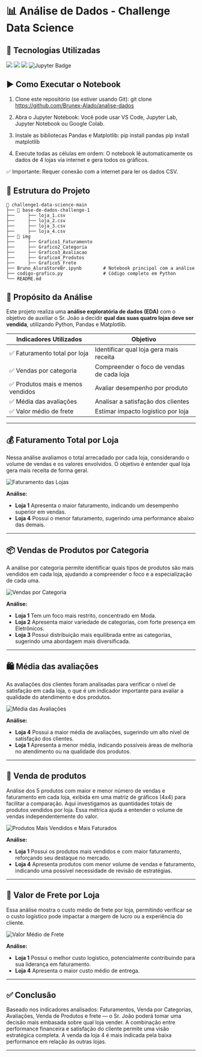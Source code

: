 # 📊 Análise de Dados - Challenge Data Science

## 🚀 Tecnologias Utilizadas
<div>
  <img src="https://img.shields.io/badge/Python-3776AB?style=for-the-badge&logo=python&logoColor=white">
  <img src="https://img.shields.io/badge/Pandas-150458?style=for-the-badge&logo=pandas&logoColor=white">
  <img src="https://img.shields.io/badge/Matplotlib-11557C?style=for-the-badge&logo=matplotlib&logoColor=white">
  <img src="https://img.shields.io/badge/Jupyter-FA8C00?style=for-the-badge&logo=Jupyter&logoColor=white" alt="Jupyter Badge">
</div>

## ▶️ Como Executar o Notebook

1. Clone este repositório (se estiver usando Git):
git clone https://github.com/Brunex-Alado/analise-dados

2.  Abra o Jupyter Notebook:
Você pode usar VS Code, Jupyter Lab, Jupyter Notebook ou Google Colab.

3. Instale as bibliotecas Pandas e Matplotlib:
pip install pandas
pip install matplotlib

4. Execute todas as células em ordem:
O notebook lê automaticamente os dados de 4 lojas via internet e gera todos os gráficos.

✅ Importante: Requer conexão com a internet para ler os dados CSV.


## 📁 Estrutura do Projeto

```text
📂 challenge1-data-science-main
├── 📂 base-de-dados-challenge-1
├──     ├── loja_1.csv
├──     ├── loja_2.csv
├──     ├── loja_3.csv
├──     ├── loja_4.csv
├── 📂 img
├──     ├── Grafico1_Faturamento
├──     ├── Grafico2_Categoria
├──     ├── Grafico3_Avaliacao
├──     ├── Grafico4_Produtos
├──     ├── Grafico5_Frete
├── Bruno_AluraStoreBr.ipynb        # Notebook principal com a análise
├── codigo-grafico.py               # Código completo em Python
└── README.md
```

## 🎯 Propósito da Análise

Este projeto realiza uma **análise exploratória de dados (EDA)** com o objetivo de auxiliar o Sr. João a decidir **qual das suas quatro lojas deve ser vendida**, utilizando Python, Pandas e Matplotlib.

| Indicadores Utilizados           | Objetivo                                  |
| -------------------------------- | ----------------------------------------- |
| ✅ Faturamento total por loja     | Identificar qual loja gera mais receita   |
| ✅ Vendas por categoria           | Compreender o foco de vendas de cada loja |
| ✅ Produtos mais e menos vendidos | Avaliar desempenho por produto            |
| ✅ Média das avaliações           | Analisar a satisfação dos clientes        |
| ✅ Valor médio de frete           | Estimar impacto logístico por loja        |


---

## 💰 Faturamento Total por Loja

Nessa análise avaliamos o total arrecadado por cada loja, considerando o volume de vendas e os valores envolvidos. O objetivo é entender qual loja gera mais receita de forma geral.

![Faturamento das Lojas](https://raw.githubusercontent.com/Brunex-Alado/analise-dados/refs/heads/main/img/Grafico1_Faturamento.png)

**Análise:**

- **Loja 1** Apresenta o maior faturamento, indicando um desempenho superior em vendas.  
- **Loja 4** Possui o menor faturamento, sugerindo uma performance abaixo das demais.

---

## 📦 Vendas de Produtos por Categoria

A análise por categoria permite identificar quais tipos de produtos são mais vendidos em cada loja, ajudando a compreender o foco e a especialização de cada uma.

![Vendas por Categoria](https://raw.githubusercontent.com/Brunex-Alado/analise-dados/refs/heads/main/img/Grafico2_Categoria.png)

**Análise:**

- **Loja 1** Tem um foco mais restrito, concentrado em Moda.
- **Loja 2** Apresenta maior variedade de categorias, com forte presença em Eletrônicos.
- **Loja 3** Possui distribuição mais equilibrada entre as categorias, sugerindo uma abordagem mais diversificada.

---

## 🛍️ Média das avaliações

As avaliações dos clientes foram analisadas para verificar o nível de satisfação em cada loja, o que é um indicador importante para avaliar a qualidade do atendimento e dos produtos.

![Média das Avaliações](https://raw.githubusercontent.com/Brunex-Alado/analise-dados/refs/heads/main/img/Grafico3_Avaliacao.png)

**Análise:**

- **Loja 4** Possui a maior média de avaliações, sugerindo um alto nível de satisfação dos clientes.  
- **Loja 1** Apresenta a menor média, indicando possíveis áreas de melhoria no atendimento ou na qualidade dos produtos.

---

## 🛒 Venda de produtos

Análise dos 5 produtos com maior e menor número de vendas e faturamento em cada loja, exibida em uma matriz de gráficos (4x4) para facilitar a comparação.
Aqui investigamos as quantidades totais de produtos vendidos por loja. Essa métrica ajuda a entender o volume de vendas independentemente do valor.

![Produtos Mais Vendidos e Mais Faturados](https://raw.githubusercontent.com/Brunex-Alado/analise-dados/refs/heads/main/img/Grafico4_Produtos.png)

**Análise:**

- **Loja 1** Possui os produtos mais vendidos e com maior faturamento, reforçando seu destaque no mercado.  
- **Loja 4** Apresenta produtos com menor volume de vendas e faturamento, indicando uma possível necessidade de revisão de estratégias.


---

## 🚚 Valor de Frete por Loja

Essa análise mostra o custo médio de frete por loja, permitindo verificar se o custo logístico pode impactar a margem de lucro ou a experiência do cliente.

![Valor Médio de Frete](https://raw.githubusercontent.com/Brunex-Alado/analise-dados/refs/heads/main/img/Grafico5_Frete.png)

**Análise:**

- **Loja 1** Possui o melhor custo logístico, potencialmente contribuindo para sua liderança em faturamento.
- **Loja 4** Apresenta o maior custo médio de entrega.

---

## ✅ Conclusão

Baseado nos indicadores analisados: Faturamentos, Venda por Categorias, Avaliações, Venda de Produtos e frete — o Sr. João poderá tomar uma decisão mais embasada sobre qual loja vender. A combinação entre performance financeira e satisfação do cliente permite uma visão estratégica completa. A venda da loja 4 é mais indicada pela baixa performance em relação às outras lojas.

---
